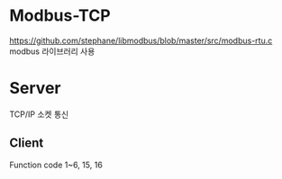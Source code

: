# Modbus-TCP

https://github.com/stephane/libmodbus/blob/master/src/modbus-rtu.c
modbus 라이브러리 사용

# Server
TCP/IP 소켓 통신

## Client
Function code 1~6, 15, 16
